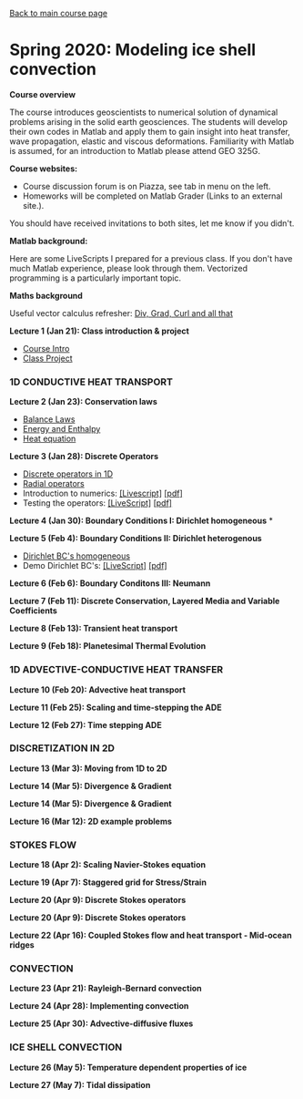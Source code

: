 [Back to main course page](https://mhesse.github.io/numerical_modeling/)
# Spring 2020: Modeling ice shell convection

**Course overview**

The course introduces geoscientists to numerical solution of dynamical problems arising in the solid earth geosciences. The students will develop their own codes in Matlab and apply them to gain insight into heat transfer, wave propagation, elastic and viscous deformations. Familiarity with Matlab is assumed, for an introduction to Matlab please attend GEO 325G.

**Course websites:**

* Course discussion forum is on Piazza, see tab in menu on the left.
* Homeworks will be completed on Matlab Grader (Links to an external site.).

You should have received invitations to both sites, let me know if you didn't.

**Matlab background:**

Here are some LiveScripts I prepared for a previous class.
If you don't have much Matlab experience, please look through
them. Vectorized programming is a particularly important topic.

**Maths background**

Useful vector calculus refresher: [Div, Grad, Curl and all that](https://wwnorton.com/books/Div-Grad-Curl-and-All-That)

**Lecture  1 (Jan 21): Class introduction & project**
* [Course Intro](modules/CourseIntro2020.pdf)
* [Class Project](modules/ClassProject_2020.pdf)

### 1D CONDUCTIVE HEAT TRANSPORT

**Lecture  2 (Jan 23): Conservation laws**
* [Balance Laws](modules/BalanceLaws.pdf)
* [Energy and Enthalpy](modules/Energy_Enthalpy.pdf)
* [Heat equation](modules/Heat_equation.pdf)

**Lecture  3 (Jan 28): Discrete Operators**
* [Discrete operators in 1D](modules/DiscreteOps1D.pdf)
* [Radial operators](modules/RadialOperators.pdf)
* Introduction to numerics: [[Livescript]](spring2020/demo_intro_numerics.mlx) [[pdf]](spring2020/demo_intro_numerics.pdf)
* Testing the operators: [[LiveScript]](spring2020/demo_testing_ops.mlx) [[pdf]](spring2020/demo_testing_ops.pdf)

**Lecture  4 (Jan 30): Boundary Conditions I: Dirichlet homogeneous**
* 

**Lecture  5 (Feb  4): Boundary Conditions II: Dirichlet heterogenous**
* [Dirichlet BC's homogeneous](modules/BC_Dirichlet_homo.pdf)
* Demo Dirichlet BC's: [[LiveScript]](spring2020/demo_BC_Dirichlet_2020.mlx) [[pdf]](spring2020/demo_BC_Dirichlet_2020.pdf)

**Lecture  6 (Feb  6): Boundary Conditons III: Neumann**

**Lecture  7 (Feb  11): Discrete Conservation, Layered Media and Variable Coefficients**

**Lecture  8 (Feb 13): Transient heat transport**

**Lecture  9 (Feb 18): Planetesimal Thermal Evolution**

### 1D ADVECTIVE-CONDUCTIVE HEAT TRANSFER

**Lecture 10 (Feb 20): Advective heat transport**

**Lecture 11 (Feb 25): Scaling and time-stepping the ADE**

**Lecture 12 (Feb 27): Time stepping ADE**

### DISCRETIZATION IN 2D

**Lecture 13 (Mar  3): Moving from 1D to 2D**

**Lecture 14 (Mar  5): Divergence & Gradient**

**Lecture 14 (Mar  5): Divergence & Gradient**

**Lecture 16 (Mar 12): 2D example problems**

### STOKES FLOW

**Lecture 18 (Apr 2): Scaling Navier-Stokes equation**

**Lecture 19 (Apr 7): Staggered grid for Stress/Strain**

**Lecture 20 (Apr 9): Discrete Stokes operators**

**Lecture 20 (Apr 9): Discrete Stokes operators**

**Lecture 22 (Apr 16): Coupled Stokes flow and heat transport - Mid-ocean ridges**

### CONVECTION

**Lecture 23 (Apr 21): Rayleigh-Bernard convection**

**Lecture 24 (Apr 28): Implementing convection**

**Lecture 25 (Apr 30): Advective-diffusive fluxes**

### ICE SHELL CONVECTION
**Lecture 26 (May 5): Temperature dependent properties of ice**

**Lecture 27 (May 7): Tidal dissipation**
